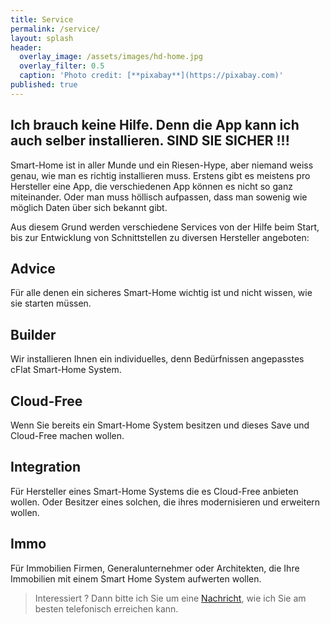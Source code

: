 ```yaml
---
title: Service
permalink: /service/
layout: splash
header:
  overlay_image: /assets/images/hd-home.jpg
  overlay_filter: 0.5
  caption: 'Photo credit: [**pixabay**](https://pixabay.com)'
published: true
---
```

<p></p>

## Ich brauch keine Hilfe. Denn die App kann ich auch selber installieren. SIND SIE SICHER !!!

Smart-Home ist in aller Munde und ein Riesen-Hype, aber niemand weiss genau, wie man es richtig installieren muss. Erstens gibt es meistens pro Hersteller eine App, die verschiedenen App können es nicht so ganz miteinander. Oder man muss höllisch aufpassen, dass man sowenig wie möglich Daten über sich bekannt gibt.

Aus diesem Grund werden verschiedene Services von der Hilfe beim Start, bis zur Entwicklung von Schnittstellen zu diversen Hersteller angeboten:

## Advice

Für alle denen ein sicheres Smart-Home wichtig ist und nicht wissen, wie sie starten müssen. 

## Builder

Wir installieren Ihnen ein individuelles, denn Bedürfnissen angepasstes cFlat Smart-Home System. 

## Cloud-Free

Wenn Sie bereits ein Smart-Home System besitzen und dieses Save und Cloud-Free machen wollen.

## Integration

Für Hersteller eines Smart-Home Systems die es Cloud-Free anbieten wollen. Oder Besitzer eines solchen, die ihres modernisieren und erweitern wollen.

## Immo

Für Immobilien Firmen, Generalunternehmer oder Architekten, die Ihre Immobilien mit einem Smart Home System aufwerten wollen.


> Interessiert ? Dann bitte ich Sie um eine [Nachricht](/contact), wie ich Sie am besten telefonisch erreichen kann.


